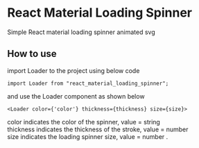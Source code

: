 # React Material Loading Spinner

Simple React material loading spinner animated svg

## How to use

import Loader to the project using below code

```
import Loader from "react_material_loading_spinner";
```

and use the Loader component as shown below

```
<Loader color={'color'} thickness={thickness} size={size}>
```

color indicates the color of the spinner, value = string\
thickness indicates the thickness of the stroke, value = number\
size indicates the loading spinner size, value = number .

